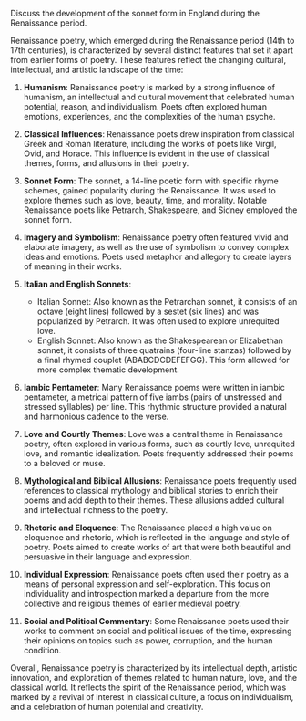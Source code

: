 

Discuss the development of the sonnet form in England during the Renaissance period.

Renaissance poetry, which emerged during the Renaissance period (14th to 17th centuries), is characterized by several distinct features that set it apart from earlier forms of poetry. These features reflect the changing cultural, intellectual, and artistic landscape of the time:

1. **Humanism**: Renaissance poetry is marked by a strong influence of humanism, an intellectual and cultural movement that celebrated human potential, reason, and individualism. Poets often explored human emotions, experiences, and the complexities of the human psyche.

2. **Classical Influences**: Renaissance poets drew inspiration from classical Greek and Roman literature, including the works of poets like Virgil, Ovid, and Horace. This influence is evident in the use of classical themes, forms, and allusions in their poetry.

3. **Sonnet Form**: The sonnet, a 14-line poetic form with specific rhyme schemes, gained popularity during the Renaissance. It was used to explore themes such as love, beauty, time, and morality. Notable Renaissance poets like Petrarch, Shakespeare, and Sidney employed the sonnet form.

4. **Imagery and Symbolism**: Renaissance poetry often featured vivid and elaborate imagery, as well as the use of symbolism to convey complex ideas and emotions. Poets used metaphor and allegory to create layers of meaning in their works.

5. **Italian and English Sonnets**:
   - Italian Sonnet: Also known as the Petrarchan sonnet, it consists of an octave (eight lines) followed by a sestet (six lines) and was popularized by Petrarch. It was often used to explore unrequited love.
   - English Sonnet: Also known as the Shakespearean or Elizabethan sonnet, it consists of three quatrains (four-line stanzas) followed by a final rhymed couplet (ABABCDCDEFEFGG). This form allowed for more complex thematic development.

6. **Iambic Pentameter**: Many Renaissance poems were written in iambic pentameter, a metrical pattern of five iambs (pairs of unstressed and stressed syllables) per line. This rhythmic structure provided a natural and harmonious cadence to the verse.

7. **Love and Courtly Themes**: Love was a central theme in Renaissance poetry, often explored in various forms, such as courtly love, unrequited love, and romantic idealization. Poets frequently addressed their poems to a beloved or muse.

8. **Mythological and Biblical Allusions**: Renaissance poets frequently used references to classical mythology and biblical stories to enrich their poems and add depth to their themes. These allusions added cultural and intellectual richness to the poetry.

9. **Rhetoric and Eloquence**: The Renaissance placed a high value on eloquence and rhetoric, which is reflected in the language and style of poetry. Poets aimed to create works of art that were both beautiful and persuasive in their language and expression.

10. **Individual Expression**: Renaissance poets often used their poetry as a means of personal expression and self-exploration. This focus on individuality and introspection marked a departure from the more collective and religious themes of earlier medieval poetry.

11. **Social and Political Commentary**: Some Renaissance poets used their works to comment on social and political issues of the time, expressing their opinions on topics such as power, corruption, and the human condition.

Overall, Renaissance poetry is characterized by its intellectual depth, artistic innovation, and exploration of themes related to human nature, love, and the classical world. It reflects the spirit of the Renaissance period, which was marked by a revival of interest in classical culture, a focus on individualism, and a celebration of human potential and creativity.